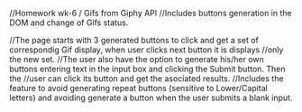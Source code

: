 
//Homework wk-6 / Gifs from Giphy API 
//Includes buttons generation in the DOM and change of Gifs status.

//The page starts with 3 generated buttons to click and get a set of correspondig Gif display, when user clicks next button it is displays //only the new set. 
//The user also have the option to generate his/her own buttons entering text in the input box and clicking the Submit button. Then the //user can click its button and get the asociated results.
//Includes the feature to avoid generating repeat buttons (sensitive to Lower/Capital letters) and avoiding generate a button when the user submits a blank input.
